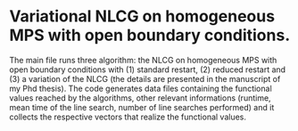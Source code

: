 # Variational NLCG on homogeneous MPS with open boundary conditions.
The main file runs three algorithm: the NLCG on homogeneous MPS with open boundary conditions with (1) standard restart, 
(2) reduced restart and (3) a variation of the NLCG (the details are presented in the manuscript of my Phd thesis). 
The code generates data files containing the functional values reached by the algorithms, 
other relevant informations (runtime, mean time of the line search, number of line searches performed) and 
it collects the respective vectors that realize the functional values. 
